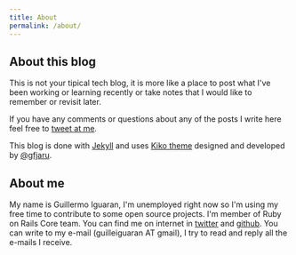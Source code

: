 ```yaml
---
title: About
permalink: /about/
---
```


## About this blog

This is not your tipical tech blog, it is more like a place to post what I've been working or learning recently or take notes that I would like to remember or revisit later.

If you have any comments or questions about any of the posts I write
here feel free to [tweet at me](https://twitter.com/guilleiguaran).

This blog is done with <a href="http://jekyllrb.com">Jekyll</a> and uses <a href="http://github.com/gfjaru/Kiko">Kiko theme</a> designed and developed by [@gfjaru](https://twitter.com/gfjaru).

## About me

My name is Guillermo Iguaran, I'm unemployed right now so I'm using my free time to contribute to some open source projects. I'm member of Ruby on Rails Core team. You can find me on internet in [twitter](https://twitter.com/guilleiguaran) and [github](https://github.com/guilleiguaran). You can write to my e-mail (guilleiguaran AT gmail), I try to read and reply all the e-mails I receive.
